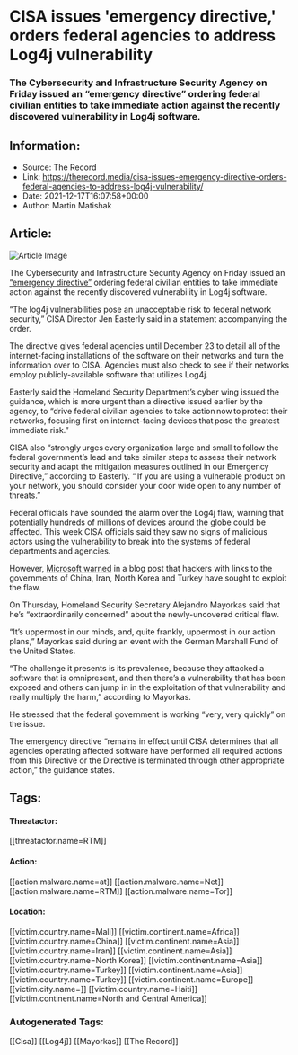 # CISA issues 'emergency directive,' orders federal agencies to address Log4j vulnerability
### The Cybersecurity and Infrastructure Security Agency on Friday issued an “emergency directive” ordering federal civilian entities to take immediate action against the recently discovered vulnerability in Log4j software.

## Information:
+ Source: The Record
+ Link: https://therecord.media/cisa-issues-emergency-directive-orders-federal-agencies-to-address-log4j-vulnerability/
+ Date: 2021-12-17T16:07:58+00:00
+ Author: Martin Matishak


## Article:
![Article Image](https://therecord.media/wp-content/uploads/2021/08/CISA_Logo.jpg)

The Cybersecurity and Infrastructure Security Agency on Friday issued an [“emergency directive”](http://v/) ordering federal civilian entities to take immediate action against the recently discovered vulnerability in Log4j software.


“The log4j vulnerabilities pose an unacceptable risk to federal network security,” CISA Director Jen Easterly said in a statement accompanying the order.


The directive gives federal agencies until December 23 to detail all of the internet-facing installations of the software on their networks and turn the information over to CISA. Agencies must also check to see if their networks employ publicly-available software that utilizes Log4j.


Easterly said the Homeland Security Department’s cyber wing issued the guidance, which is more urgent than a directive issued earlier by the agency, to “drive federal civilian agencies to take action now to protect their networks, focusing first on internet-facing devices that pose the greatest immediate risk.”


CISA also “strongly urges every organization large and small to follow the federal government’s lead and take similar steps to assess their network security and adapt the mitigation measures outlined in our Emergency Directive,” according to Easterly. “ If you are using a vulnerable product on your network, you should consider your door wide open to any number of threats.”   


Federal officials have sounded the alarm over the Log4j flaw, warning that potentially hundreds of millions of devices around the globe could be affected. This week CISA officials said they saw no signs of malicious actors using the vulnerability to break into the systems of federal departments and agencies.


However, [Microsoft warned](https://therecord.media/log4shell-attacks-expand-to-nation-state-groups-from-china-iran-north-korea-and-turkey/) in a blog post that hackers with links to the governments of China, Iran, North Korea and Turkey have sought to exploit the flaw.


On Thursday, Homeland Security Secretary Alejandro Mayorkas said that he’s “extraordinarily concerned” about the newly-uncovered critical flaw.


“It’s uppermost in our minds, and, quite frankly, uppermost in our action plans,” Mayorkas said during an event with the German Marshall Fund of the United States.


“The challenge it presents is its prevalence, because they attacked a software that is omnipresent, and then there’s a vulnerability that has been exposed and others can jump in in the exploitation of that vulnerability and really multiply the harm,” according to Mayorkas.


He stressed that the federal government is working “very, very quickly” on the issue.


The emergency directive “remains in effect until CISA determines that all agencies operating affected software have performed all required actions from this Directive or the Directive is terminated through other appropriate action,” the guidance states.






## Tags:

#### Threatactor:
[[threatactor.name=RTM]]

#### Action:
[[action.malware.name=at]] [[action.malware.name=Net]] [[action.malware.name=RTM]] [[action.malware.name=Tor]]

#### Location:
[[victim.country.name=Mali]] [[victim.continent.name=Africa]] [[victim.country.name=China]] [[victim.continent.name=Asia]] [[victim.country.name=Iran]] [[victim.continent.name=Asia]] [[victim.country.name=North Korea]] [[victim.continent.name=Asia]] [[victim.country.name=Turkey]] [[victim.continent.name=Asia]] [[victim.country.name=Turkey]] [[victim.continent.name=Europe]] [[victim.city.name=]] [[victim.country.name=Haiti]] [[victim.continent.name=North and Central America]]

### Autogenerated Tags:
[[Cisa]] [[Log4j]] [[Mayorkas]] [[The Record]]

